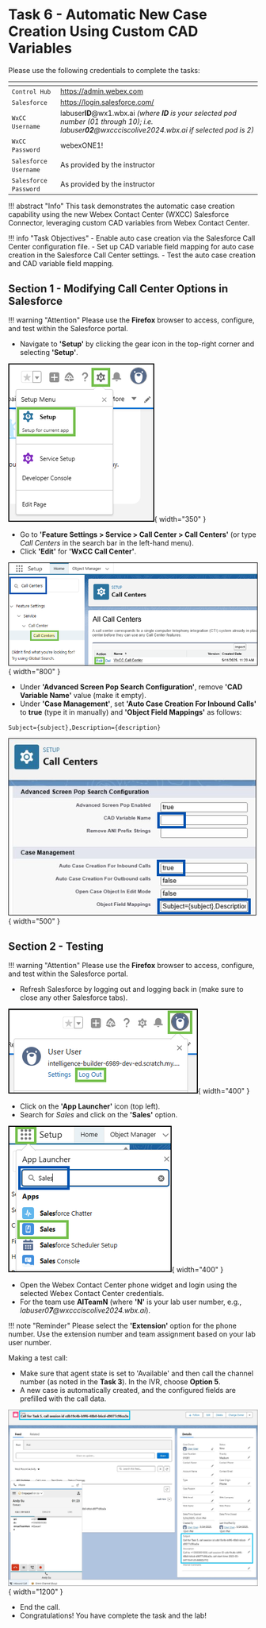 # Task 6 - Automatic New Case Creation Using Custom CAD Variables


Please use the following credentials to complete the tasks:

| <!-- -->                  | <!-- -->         |
| ------------------------- | ---------------- |
| `Control Hub`             | <a href="https://admin.webex.com" target="_blank">https://admin.webex.com</a> |
| `Salesforce`   | <a href="https://login.salesforce.com" target="_blank">https://login.salesforce.com/</a> |
| `WxCC Username`       | labuser**ID**@wx1.wbx.ai     _(where **ID** is your selected pod number (01 through 10); i.e. labuser**02**@wxccciscolive2024.wbx.ai if selected pod is 2)_       |
| `WxCC Password`       | webexONE1!         |
| `Salesforce Username`       | As provided by the instructor       |
| `Salesforce Password`       | As provided by the instructor       |


!!! abstract "Info"
	This task demonstrates the automatic case creation capability using the new Webex Contact Center (WXCC) Salesforce Connector, leveraging custom CAD variables from Webex Contact Center.

!!! info "Task Objectives"
	- Enable auto case creation via the Salesforce Call Center configuration file.
	- Set up CAD variable field mapping for auto case creation in the Salesforce Call Center settings.
 	- Test the auto case creation and CAD variable field mapping.

## **Section 1 - Modifying Call Center Options in Salesforce**

!!! warning "Attention"
	Please use the **Firefox** browser to access, configure, and test within the Salesforce portal.

- Navigate to **'Setup'** by clicking the gear icon in the top-right corner and selecting **'Setup'**.

![Nav](./assets/t2s1p1.png){ width="350" }

- Go to **'Feature Settings > Service > Call Center > Call Centers'** (or type _Call Centers_ in the search bar in the left-hand menu).
- Click **'Edit'** for **'WxCC Call Center'**.

![Nav](./assets/t2s3p1.png){ width="800" }

- Under **'Advanced Screen Pop Search Configuration'**, remove **'CAD Variable Name'** value (make it empty).
- Under **'Case Management'**, set **'Auto Case Creation For Inbound Calls'** to **true** (type it in manually) and **'Object Field Mappings'** as follows:
```cli
Subject={subject},Description={description}
```

![Nav](./assets/t5s1p3.png){ width="500" }


## **Section 2 - Testing**

!!! warning "Attention"
	Please use the **Firefox** browser to access, configure, and test within the Salesforce portal.

- Refresh Salesforce by logging out and logging back in (make sure to close any other Salesforce tabs).

![Nav](./assets/t2s4p1a.png){ width="400" }

- Click on the **'App Launcher'** icon (top left).
- Search for _Sales_ and click on the **'Sales'** option.

![Nav](./assets/t1s2p1.png){ width="400" }

- Open the Webex Contact Center phone widget and login using the selected Webex Contact Center credentials.
- For the team use **AITeamN** (where **'N'** is your lab user number, e.g., _labuser0**7**@wxccciscolive2024.wbx.ai_).

!!! note "Reminder" 
	Please select the **'Extension'** option for the phone number. Use the extension number and team assignment based on your lab user number.


Making a test call:

- Make sure that agent state is set to 'Available' and then call the channel number (as noted in the **Task 3**). In the IVR, choose **Option 5**.
- A new case is automatically created, and the configured fields are prefilled with the call data.

![Nav](./assets/t5s2p3a.png){ width="1200" }

- End the call.
- Congratulations! You have complete the task and the lab!
